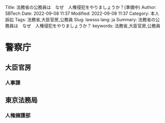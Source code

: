 Title: 法務省の公務員は　なぜ　人権侵犯をやりましょうか？(準備中)
Author: SBTech
Date: 2022-09-08 11:37
Modified: 2022-09-08 11:37
Category: 本人訴訟
Tags: 法務省,大臣官房,公務員
Slug: lawsss
lang: ja
Summary: 法務省の公務員は　なぜ　人権侵犯をやりましょうか？
keywords: 法務省,大臣官房,公務員

  
# 警察庁
  

  
## 大臣官房
  

  
### 人事課
  


  


  
## 東京法務局

### 人権擁護部

  

  

  



  
  


  




  